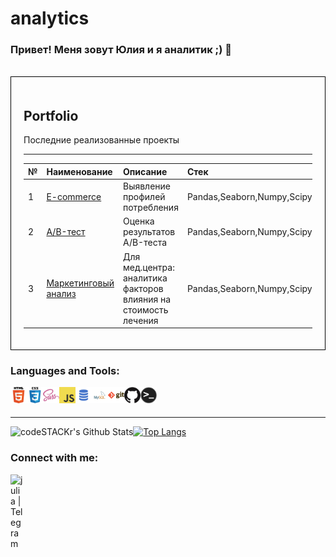 # analytics
### Привет! Меня зовут Юлия и я аналитик ;) 👋


<br />
<div style="border:solid black 0.5px; padding: 20px">
    
Portfolio
----
Последние реализованные проекты
____


| № | Наименование             | Описание                                  | Стек                      |
|---|:-------------------------|:------------------------------------------|:--------------------------|
| 1 | [E-commerce]()           | Выявление профилей потребления            | Pandas,Seaborn,Numpy,Scipy|
| 2 | [A/B-тест]()             | Оценка результатов A/B-теста              | Pandas,Seaborn,Numpy,Scipy|
| 3 | [Маркетинговый анализ]() | Для мед.центра: аналитика факторов влияния на стоимость лечения|Pandas,Seaborn,Numpy,Scipy |
    
</div>

### Languages and Tools:
<img align="left" alt="HTML5" width="26px" src="https://raw.githubusercontent.com/github/explore/80688e429a7d4ef2fca1e82350fe8e3517d3494d/topics/html/html.png" />
<img align="left" alt="CSS3" width="26px" src="https://raw.githubusercontent.com/github/explore/80688e429a7d4ef2fca1e82350fe8e3517d3494d/topics/css/css.png" />
<img align="left" alt="Sass" width="26px" src="https://raw.githubusercontent.com/github/explore/80688e429a7d4ef2fca1e82350fe8e3517d3494d/topics/sass/sass.png" />
<img align="left" alt="JavaScript" width="26px" src="https://raw.githubusercontent.com/github/explore/80688e429a7d4ef2fca1e82350fe8e3517d3494d/topics/javascript/javascript.png" />
<img align="left" alt="SQL" width="26px" src="https://raw.githubusercontent.com/github/explore/80688e429a7d4ef2fca1e82350fe8e3517d3494d/topics/sql/sql.png" />
<img align="left" alt="MySQL" width="26px" src="https://raw.githubusercontent.com/github/explore/80688e429a7d4ef2fca1e82350fe8e3517d3494d/topics/mysql/mysql.png" />
<img align="left" alt="Git" width="26px" src="https://raw.githubusercontent.com/github/explore/80688e429a7d4ef2fca1e82350fe8e3517d3494d/topics/git/git.png" />
<img align="left" alt="GitHub" width="26px" src="https://raw.githubusercontent.com/github/explore/78df643247d429f6cc873026c0622819ad797942/topics/github/github.png" />
<img align="left" alt="HTML5" width="26px" src="https://raw.githubusercontent.com/github/explore/80688e429a7d4ef2fca1e82350fe8e3517d3494d/topics/terminal/terminal.png" />

<br />
<br />

---

<img align="left" alt="codeSTACKr's Github Stats" src="https://github-readme-stats.vercel.app/api?username=julia-prog&show_icons=true&hide_border=true" />

[![Top Langs](https://github-readme-stats.vercel.app/api/top-langs/?username=julia-prog&hide=jupyter,css,scss,html,c,makefile,dockerfile,shell,cmake)](https://github.com/anuraghazra/github-readme-stats)
### Connect with me:
[<img align="left" alt="julia | Telegram" width="22px" src="https://cdn.jsdelivr.net/npm/simple-icons@v3/icons/telegram.svg" />][telegram]

[telegram]: https://t.me/
